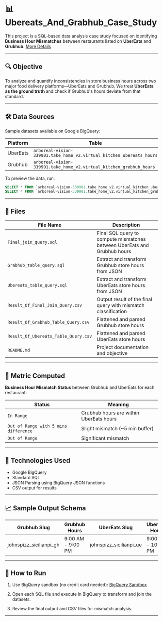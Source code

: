 
# 📊 Ubereats_And_Grabhub_Case_Study

This project is a SQL-based data analysis case study focused on identifying **Business Hour Mismatches** between restaurants listed on **UberEats** and **Grubhub**. [More Details](Question.pdf)

---

## 🔍 Objective

To analyze and quantify inconsistencies in store business hours across two major food delivery platforms—UberEats and Grubhub. We treat **UberEats as the ground truth** and check if Grubhub's hours deviate from that standard.


---

## 🛠️ Data Sources

Sample datasets available on Google BigQuery:

| Platform | Table |
|----------|-------|
| UberEats | `arboreal-vision-339901.take_home_v2.virtual_kitchen_ubereats_hours` |
| Grubhub  | `arboreal-vision-339901.take_home_v2.virtual_kitchen_grubhub_hours`  |

To preview the data, run:
```sql
SELECT * FROM `arboreal-vision-339901.take_home_v2.virtual_kitchen_ubereats_hours` LIMIT 1000;
SELECT * FROM `arboreal-vision-339901.take_home_v2.virtual_kitchen_grubhub_hours` LIMIT 1000;
````

---

## 🧾 Files

| File Name                            | Description                                                              |
| ------------------------------------ | ------------------------------------------------------------------------ |
| `Final_join_query.sql`               | Final SQL query to compute mismatches between UberEats and Grubhub hours |
| `Grabhub_table_query.sql`            | Extract and transform Grubhub store hours from JSON                      |
| `Ubereats_table_query.sql`           | Extract and transform UberEats store hours from JSON                     |
| `Result_Of_Final_Join_Query.csv`     | Output result of the final query with mismatch classification            |
| `Result_Of_Grabhub_Table_Query.csv`  | Flattened and parsed Grubhub store hours                                 |
| `Result_Of_Ubereats_Table_Query.csv` | Flattened and parsed UberEats store hours                                |
| `README.md`                          | Project documentation and objective                                      |

---

## 🧮 Metric Computed

**Business Hour Mismatch Status** between Grubhub and UberEats for each restaurant:

| Status                                | Meaning                                 |
| ------------------------------------- | --------------------------------------- |
| `In Range`                            | Grubhub hours are within UberEats hours |
| `Out of Range with 5 mins difference` | Slight mismatch (\~5 min buffer)        |
| `Out of Range`                        | Significant mismatch                    |

---

## 🧰 Technologies Used

* Google BigQuery
* Standard SQL
* JSON Parsing using BigQuery JSON functions
* CSV output for results

---

## 📈 Sample Output Schema

| Grubhub Slug              | Grubhub Hours     | UberEats Slug             | UberEats Hours     | is\_out\_range |
| ------------------------- | ----------------- | ------------------------- | ------------------ | -------------- |
| johnspizz\_sicilianpi\_gh | 9:00 AM - 9:00 PM | johnspizz\_sicilianpi\_ue | 9:00 AM - 10:00 PM | In Range       |

---

## 🧪 How to Run

1. Use BigQuery sandbox (no credit card needed):
   [BigQuery Sandbox](https://cloud.google.com/bigquery/docs/sandbox)

2. Open each SQL file and execute in BigQuery to transform and join the datasets.

3. Review the final output and CSV files for mismatch analysis.

---
